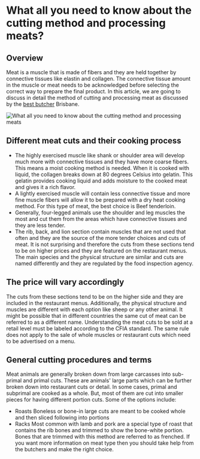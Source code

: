 # What all you need to know about the cutting method and processing meats?
## Overview
Meat is a muscle that is made of fibers and they are held together by connective tissues like elastin and collagen. The connective tissue amount in the muscle or meat needs to be acknowledged before selecting the correct way to prepare the final product. In this article, we are going to discuss in detail the method of cutting and processing meat as discussed by the [best butcher](https://rocknrollbutcher.com.au/) Brisbane.

![What all you need to know about the cutting method and processing meats](https://i.imgur.com/baYP1ZE.jpg)

## Different meat cuts and their cooking process
* The highly exercised muscle like shank or shoulder area will develop much more with connective tissues and they have more coarse fibers. This means a moist cooking method is needed. When it is cooked with liquid, the collagen breaks down at 80 degrees Celsius into gelatin. This gelatin provides cooking liquid and adds moisture to the cooked meat and gives it a rich flavor. 
* A lightly exercised muscle will contain less connective tissue and more fine muscle fibers will allow it to be prepared with a dry heat cooking method. For this type of meat, the best choice is Beef tenderloin.
* Generally, four-legged animals use the shoulder and leg muscles the most and cut them from the areas which have connective tissues and they are less tender. 
* The rib, back, and lion section contain muscles that are not used that often and they are the source of the more tender choices and cuts of meat. 
It is not surprising and therefore the cuts from these sections tend to be on higher prices and they are featured on the restaurant menus. The main species and the physical structure are similar and cuts are named differently and they are regulated by the food inspection agency. 

## The price will vary accordingly
The cuts from these sections tend to be on the higher side and they are included in the restaurant menus. Additionally, the physical structure and muscles are different with each option like sheep or any other animal. 
It might be possible that in different countries the same cut of meat can be referred to as a different name. Understanding the meat cuts to be sold at a retail level must be labeled according to the CFIA standard. The same rule does not apply to the sale of whole muscles or restaurant cuts which need to be advertised on a menu. 

## General cutting procedures and terms
Meat animals are generally broken down from large carcasses into sub-primal and primal cuts. These are animals' large parts which can be further broken down into restaurant cuts or detail. In some cases, primal and subprimal are cooked as a whole. But, most of them are cut into smaller pieces for having different portion cuts. Some of the options include:
* Roasts
Boneless or bone-in large cuts are meant to be cooked whole and then sliced following into portions
* Racks
Most common with lamb and pork are a special type of roast that contains the rib bones and trimmed to show the bone-white portion. Bones that are trimmed with this method are referred to as frenched. 
If you want more information on meat type then you should take help from the butchers and make the right choice. 

